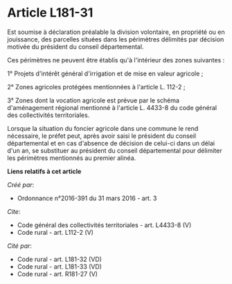 # Article L181-31

Est soumise à déclaration préalable la division volontaire, en propriété ou en jouissance, des parcelles situées dans les
périmètres délimités par décision motivée du président du conseil départemental. 

Ces périmètres ne peuvent être établis qu'à l'intérieur des zones suivantes : 

1° Projets d'intérêt général d'irrigation et de mise en valeur agricole ; 

2° Zones agricoles protégées mentionnées à l'article L. 112-2 ; 

3° Zones dont la vocation agricole est prévue par le schéma d'aménagement régional mentionné à l'article L. 4433-8 du code
général des collectivités territoriales. 

Lorsque la situation du foncier agricole dans une commune le rend nécessaire, le préfet peut, après avoir saisi le président
du conseil départemental et en cas d'absence de décision de celui-ci dans un délai d'un an, se substituer au président du
conseil départemental pour délimiter les périmètres mentionnés au premier alinéa.

**Liens relatifs à cet article**

_Créé par_:

  - Ordonnance n°2016-391 du 31 mars 2016 - art. 3

_Cite_:

  - Code général des collectivités territoriales - art. L4433-8 (V)
  - Code rural - art. L112-2 (V)

_Cité par_:

  - Code rural - art. L181-32 (VD)
  - Code rural - art. L181-33 (VD)
  - Code rural - art. R181-27 (V)
